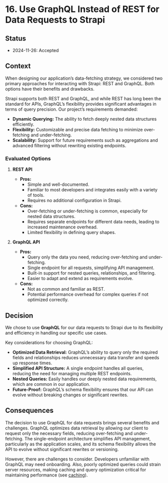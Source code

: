 # 16. Use GraphQL Instead of REST for Data Requests to Strapi

## Status

- 2024-11-26: Accepted

## Context

When designing our application’s data-fetching strategy, we considered two primary approaches for interacting with Strapi: REST and GraphQL. Both options have their benefits and drawbacks.

Strapi supports both REST and GraphQL, and while REST has long been the standard for APIs, GraphQL’s flexibility provides significant advantages in terms of query precision. Our project’s requirements demanded:

- **Dynamic Querying:** The ability to fetch deeply nested data structures efficiently.
- **Flexibility:** Customizable and precise data fetching to minimize over-fetching and under-fetching.
- **Scalability:** Support for future requirements such as aggregations and advanced filtering without rewriting existing endpoints.

### Evaluated Options

1. **REST API**

   - **Pros:**
     - Simple and well-documented.
     - Familiar to most developers and integrates easily with a variety of tools.
     - Requires no additional configuration in Strapi.
   - **Cons:**
     - Over-fetching or under-fetching is common, especially for nested data structures.
     - Requires separate endpoints for different data needs, leading to increased maintenance overhead.
     - Limited flexibility in defining query shapes.

2. **GraphQL API**

   - **Pros:**
     - Query only the data you need, reducing over-fetching and under-fetching.
     - Single endpoint for all requests, simplifying API management.
     - Built-in support for nested queries, relationships, and filtering.
     - Easier to adapt and extend as requirements evolve.
   - **Cons:**
     - Not as common and familiar as REST.
     - Potential performance overhead for complex queries if not optimized correctly.

## Decision

We chose to use **GraphQL** for our data requests to Strapi due to its flexibility and efficiency in handling our specific use cases.

Key considerations for choosing GraphQL:

- **Optimized Data Retrieval:** GraphQL’s ability to query only the required fields and relationships reduces unnecessary data transfer and speeds up response times.
- **Simplified API Structure:** A single endpoint handles all queries, reducing the need for managing multiple REST endpoints.
- **Nested Queries:** Easily handles our deeply nested data requirements, which are common in our application.
- **Future-Proof:** GraphQL’s schema flexibility ensures that our API can evolve without breaking changes or significant rewrites.

## Consequences

The decision to use GraphQL for data requests brings several benefits and challenges. GraphQL optimizes data retrieval
by allowing our client to request only the necessary fields, reducing over-fetching and under-fetching.
The single-endpoint architecture simplifies API management, particularly
as the application scales, and its schema flexibility allows the API to evolve without
significant rewrites or versioning.

However, there are challenges to consider. Developers unfamiliar with GraphQL may need onboarding.
Also, poorly optimized queries could strain server resources, making caching and query optimization
critical for maintaining performance (see [caching](0010-use-serverside-caching.md)).
